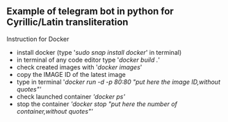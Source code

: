 ## Example of telegram bot in python for Cyrillic/Latin transliteration

Instruction for Docker


- install docker (type '*sudo snap install docker*' in terminal)  
- in terminal of any code editor type '*docker build .*'  
- check created images with '*docker images*'  
- copy the IMAGE ID of the latest image  
- type in terminal '*docker run -d -p 80:80 "put here the image ID,without quotes"'*  
- check launched container *'docker ps'*  
- stop the container *'docker stop "put here the number of container,without quotes"'*  
